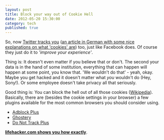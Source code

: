 ```yaml
---
layout: post
title: Block your way out of Cookie Hell
date: 2012-05-20 15:30:00
category: tech
published: true
---
```

So, now [Twitter tracks you](http://dcurt.is/twitter-is-tracking-you-on-the-web) ([an article in German with some nice explanations on what 'cookies' are](http://www.zeit.de/digital/datenschutz/2012-05/twitter-tracking-cookies/komplettansicht)) too, just like Facebook does. Of course they just do it to *'improve your experience'*.

Thing is: It doesn't even matter if you believe that or don't. The second your data is in the hand of some institution, everything that can happen will happen at some point, you know that. 'We wouldn't do that' - yeah, okay. Maybe you get hacked and it doesn't matter what *you* wouldn't do (Hey, Sony!). Or some employee doesn't take privacy all that seriously.

Good thing is: You can block the hell out of all those cookies ([Wikipedia](http://en.wikipedia.org/wiki/HTTP_cookie)). Basically, there are (besides the cookie settings in your browser) a few plugins available for the most common browsers you should consider using.

* [Adblock Plus](http://adblockplus.org/en/)
* [Ghostery](http://www.ghostery.com/)
* [Do Not Track Plus](http://abine.com/dntdetail.php)

**[lifehacker.com shows you how exactly](http://lifehacker.com/5887140/everyones-trying-to-track-what-you-do-on-the-web-heres-how-to-stop-them)**.
